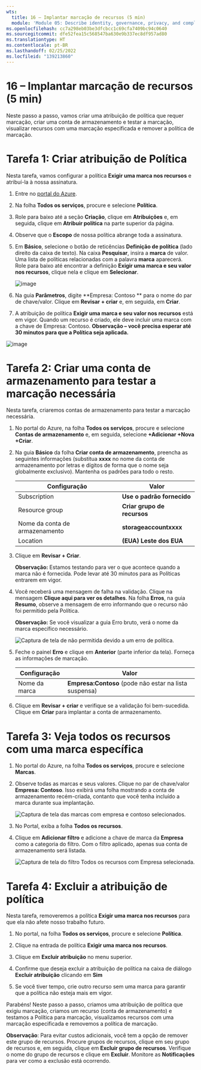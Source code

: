 ```yaml
---
wts:
  title: 16 – Implantar marcação de recursos (5 min)
  module: 'Module 05: Describe identity, governance, privacy, and compliance features'
ms.openlocfilehash: cc7a298eb03be3dfcbcc1c69cfa7409bc94c0640
ms.sourcegitcommit: dfe52fea15c568547ba630e9b337ec8df957ad80
ms.translationtype: HT
ms.contentlocale: pt-BR
ms.lasthandoff: 02/25/2022
ms.locfileid: "139213860"
---
```

# <a name="16---implement-resource-tagging-5-min"></a>16 – Implantar marcação de recursos (5 min)

Neste passo a passo, vamos criar uma atribuição de política que requer marcação, criar uma conta de armazenamento e testar a marcação, visualizar recursos com uma marcação especificada e remover a política de marcação.

# <a name="task-1-create-a-policy-assignment"></a>Tarefa 1: Criar atribuição de Política 

Nesta tarefa, vamos configurar a política **Exigir uma marca nos recursos** e atribuí-la à nossa assinatura. 

1. Entre no [portal do Azure](https://portal.azure.com).

2. Na folha **Todos os serviços**, procure e selecione **Política**.

3. Role para baixo até a seção **Criação**, clique em **Atribuições** e, em seguida, clique em **Atribuir política** na parte superior da página.

4. Observe que o **Escopo** de nossa política abrange toda a assinatura. 

5. Em **Básico**, selecione o botão de reticências **Definição de política** (lado direito da caixa de texto). Na caixa **Pesquisar**, insira a **marca** de valor. Uma lista de políticas relacionadas com a palavra **marca** aparecerá. Role para baixo até encontrar a definição **Exigir uma marca e seu valor nos recursos**, clique nela e clique em **Selecionar**.

   ![image](https://user-images.githubusercontent.com/89808319/155607579-d564a43e-a9cd-443d-8482-f47879eff2e9.png)
   
6.  Na guia **Parâmetros**, digite **Empresa: Contoso ** para o nome do par de chave/valor. Clique em **Revisar + criar** e, em seguida, em **Criar**.

  

7. A atribuição de política **Exigir uma marca e seu valor nos recursos** está em vigor. Quando um recurso é criado, ele deve incluir uma marca com a chave de Empresa: Contoso.
   **Observação – você precisa esperar até 30 minutos para que a Política seja aplicada.** 

  ![image](https://user-images.githubusercontent.com/89808319/155607357-556646b6-9ca7-4817-a02e-643869b2c4dd.png)

# <a name="task-2-create-a-storage-account-to-test-the-required-tagging"></a>Tarefa 2: Criar uma conta de armazenamento para testar a marcação necessária

Nesta tarefa, criaremos contas de armazenamento para testar a marcação necessária. 

1. No portal do Azure, na folha **Todos os serviços**, procure e selecione **Contas de armazenamento** e, em seguida, selecione **+Adicionar +Nova +Criar**.

2. Na guia **Básico** da folha **Criar conta de armazenamento**, preencha as seguintes informações (substitua **xxxx** no nome da conta de armazenamento por letras e dígitos de forma que o nome seja globalmente exclusivo). Mantenha os padrões para todo o resto.

    | Configuração | Valor | 
    | --- | --- |
    | Subscription | **Use o padrão fornecido** |
    | Resource group | **Criar grupo de recursos** |
    | Nome da conta de armazenamento | **storageaccountxxxx** |
    | Location | **(EUA) Leste dos EUA** |

3. Clique em **Revisar + Criar**. 

    **Observação:** Estamos testando para ver o que acontece quando a marca não é fornecida. Pode levar até 30 minutos para as Políticas entrarem em vigor.

4. Você receberá uma mensagem de falha na validação. Clique na mensagem **Clique aqui para ver os detalhes**. Na folha **Erros**, na guia **Resumo**, observe a mensagem de erro informando que o recurso não foi permitido pela Política.

    **Observação:** Se você visualizar a guia Erro bruto, verá o nome da marca específico necessário. 

    ![Captura de tela de não permitida devido a um erro de política.](../images/1704.png)


5. Feche o painel **Erro** e clique em **Anterior** (parte inferior da tela). Forneça as informações de marcação. 

    | Configuração | Valor | 
    | --- | --- |
    | Nome da marca | **Empresa:Contoso** (pode não estar na lista suspensa) |

6. Clique em **Revisar + criar** e verifique se a validação foi bem-sucedida. Clique em **Criar** para implantar a conta de armazenamento. 

# <a name="task-3-view-all-resources-with-a-specific-tag"></a>Tarefa 3: Veja todos os recursos com uma marca específica

1. No portal do Azure, na folha **Todos os serviços**, procure e selecione **Marcas**.

2. Observe todas as marcas e seus valores. Clique no par de chave/valor **Empresa: Contoso**. Isso exibirá uma folha mostrando a conta de armazenamento recém-criada, contanto que você tenha incluído a marca durante sua implantação. 

   ![Captura de tela das marcas com empresa e contoso selecionados.](../images/1705.png)

3. No Portal, exiba a folha **Todos os recursos**.

4. Clique em **Adicionar filtro** e adicione a chave de marca da **Empresa** como a categoria do filtro. Com o filtro aplicado, apenas sua conta de armazenamento será listada.

    ![Captura de tela do filtro Todos os recursos com Empresa selecionada.](../images/1706.png)

# <a name="task-4-delete-the-policy-assignment"></a>Tarefa 4: Excluir a atribuição de política

Nesta tarefa, removeremos a política **Exigir uma marca nos recursos** para que ela não afete nosso trabalho futuro. 

1. No portal, na folha **Todos os serviços**, procure e selecione **Política**.

2. Clique na entrada de política **Exigir uma marca nos recursos**.

3. Clique em **Excluir atribuição** no menu superior.

4. Confirme que deseja excluir a atribuição de política na caixa de diálogo **Excluir atribuição** clicando em **Sim**

5. Se você tiver tempo, crie outro recurso sem uma marca para garantir que a política não esteja mais em vigor.

Parabéns! Neste passo a passo, criamos uma atribuição de política que exigiu marcação, criamos um recurso (conta de armazenamento) e testamos a Política para marcação, visualizamos recursos com uma marcação especificada e removemos a política de marcação.


**Observação**: Para evitar custos adicionais, você tem a opção de remover este grupo de recursos. Procure grupos de recursos, clique em seu grupo de recursos e, em seguida, clique em **Excluir grupo de recursos**. Verifique o nome do grupo de recursos e clique em **Excluir**. Monitore as **Notificações** para ver como a exclusão está ocorrendo.
